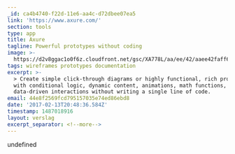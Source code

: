 ```yaml
---
_id: ca4b4740-f22d-11e6-aa4c-d72dbee07ea5
link: 'https://www.axure.com/'
section: tools
type: app
title: Axure
tagline: Powerful prototypes without coding
image: >-
  https://d2v8ggac1o0f6z.cloudfront.net/gsc/XA778L/aa/ee/42/aaee42faff6b41f79e75ff915c68a3b9/images/prototypes__specifications__and_diagrams_in_one_to/u216.png
tags: wireframes prototypes documentation
excerpt: >-
  > Create simple click-through diagrams or highly functional, rich prototypes
  with conditional logic, dynamic content, animations, math functions, and
  data-driven interactions without writing a single line of code.
email: 44e8f2569fcd795157035e74ed86ebd8
date: '2017-02-13T20:48:36.584Z'
timestamp: 1487018916
layout: verslag
excerpt_separator: <!--more-->
---
```

undefined
